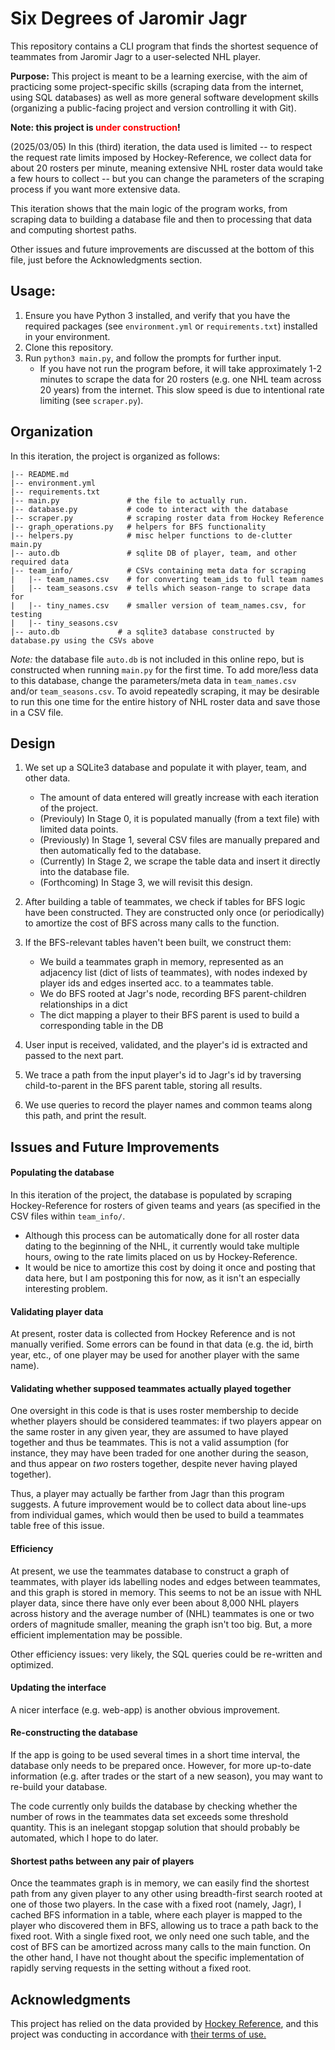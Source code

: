 # Six Degrees of Jaromir Jagr

This repository contains a CLI program that finds the shortest sequence of teammates from Jaromir Jagr to a user-selected NHL player. 

**Purpose:** This project is meant to be a learning exercise, with the aim of practicing some project-specific skills (scraping data from the internet, using SQL databases) as well as more general software development skills (organizing a public-facing project and version controlling it with Git). 

**Note: this project is <font color='red'>under construction</font>!** 

(2025/03/05) In this (third) iteration, the data used is limited -- to respect the request rate limits imposed by Hockey-Reference, we collect data for about 20 rosters per minute, meaning extensive NHL roster data would take a few hours to collect -- but you can change the parameters of the scraping process if you want more extensive data. 

This iteration shows that the main logic of the program works, from scraping data to building a database file and then to processing that data and computing shortest paths.

Other issues and future improvements are discussed at the bottom of this file, just before the Acknowledgments section. 

## Usage:

1. Ensure you have Python 3 installed, and verify that you have the required packages (see `environment.yml` or `requirements.txt`) installed in your environment.
2. Clone this repository.
3. Run `python3 main.py`, and follow the prompts for further input.
    * If you have not run the program before, it will take approximately 1-2 minutes to scrape the data for 20 rosters (e.g. one NHL team across 20 years) from the internet. This slow speed is due to intentional rate limiting (see `scraper.py`).

## Organization

In this iteration, the project is organized as follows:

```
|-- README.md
|-- environment.yml
|-- requirements.txt
|-- main.py               # the file to actually run.
|-- database.py           # code to interact with the database
|-- scraper.py            # scraping roster data from Hockey Reference
|-- graph_operations.py   # helpers for BFS functionality
|-- helpers.py            # misc helper functions to de-clutter main.py
|-- auto.db               # sqlite DB of player, team, and other required data
|-- team_info/            # CSVs containing meta data for scraping
|   |-- team_names.csv    # for converting team_ids to full team names
|   |-- team_seasons.csv  # tells which season-range to scrape data for
|   |-- tiny_names.csv    # smaller version of team_names.csv, for testing 
|   |-- tiny_seasons.csv  
|-- auto.db             # a sqlite3 database constructed by database.py using the CSVs above
```

*Note:* the database file `auto.db` is not included in this online repo, but is constructed when running `main.py` for the first time. To add more/less data to this database, change the parameters/meta data in `team_names.csv` and/or `team_seasons.csv`. To avoid repeatedly scraping, it may be desirable to run this one time for the entire history of NHL roster data and save those in a CSV file. 

## Design

1. We set up a SQLite3 database and populate it with player, team, and other data.
    * The amount of data entered will greatly increase with each iteration of the project.
    * (Previouly) In Stage 0, it is populated manually (from a text file) with limited data points.
    * (Previously) In Stage 1, several CSV files are manually prepared and then automatically fed to the database.
    * (Currently) In Stage 2, we scrape the table data and insert it directly into the database file.
    * (Forthcoming) In Stage 3, we will revisit this design.

2. After building a table of teammates, we check if tables for BFS logic have been constructed. They are constructed only once (or periodically) to amortize the cost of BFS across many calls to the function.

3. If the BFS-relevant tables haven't been built, we construct them:
    - We build a teammates graph in memory, represented as an adjacency list (dict of lists of teammates), with nodes indexed by player ids and edges inserted acc. to a teammates table.
    - We do BFS rooted at Jagr's node, recording BFS parent-children relationships in a dict
    - The dict mapping a player to their BFS parent is used to build a corresponding table in the DB

4. User input is received, validated, and the player's id is extracted and passed to the next part.

5. We trace a path from the input player's id to Jagr's id by traversing child-to-parent in the BFS parent table, storing all results.

6. We use queries to record the player names and common teams along this path, and print the result.


## Issues and Future Improvements

#### Populating the database

In this iteration of the project, the database is populated by scraping Hockey-Reference for rosters of given teams and years (as specified in the CSV files within `team_info/`.
   * Although this process can be automatically done for all roster data dating to the beginning of the NHL, it currently would take multiple hours, owing to the rate limits placed on us by Hockey-Reference.
   * It would be nice to amortize this cost by doing it once and posting that data here, but I am postponing this for now, as it isn't an especially interesting problem.  

#### Validating player data

At present, roster data is collected from Hockey Reference and is not manually verified. Some errors can be found in that data (e.g. the id, birth year, etc., of one player may be used for another player with the same name).

#### Validating whether supposed teammates actually played together

One oversight in this code is that is uses roster membership to decide whether players should be considered teammates: if two players appear on the same roster in any given year, they are assumed to have played together and thus be teammates. This is not a valid assumption (for instance, they may have been traded for one another during the season, and thus appear on *two* rosters together, despite never having played together).

Thus, a player may actually be farther from Jagr than this program suggests. A future improvement would be to collect data about line-ups from individual games, which would then be used to build a teammates table free of this issue.

#### Efficiency

At present, we use the teammates database to construct a graph of teammates, with player ids labelling nodes and edges between teammates, and this graph is stored in memory. This seems to not be an issue with NHL player data, since there have only ever been about 8,000 NHL players across history and the average number of (NHL) teammates is one or two orders of magnitude smaller, meaning the graph isn't too big. But, a more efficient implementation may be possible. 

Other efficiency issues: very likely, the SQL queries could be re-written and optimized. 


#### Updating the interface

A nicer interface (e.g. web-app) is another obvious improvement.


#### Re-constructing the database

If the app is going to be used several times in a short time interval, the database only needs to be prepared once. However, for more up-to-date information (e.g. after trades or the start of a new season), you may want to re-build your database.

The code currently only builds the database by checking whether the number of rows in the teammates data set exceeds some threshold quantity. This is an inelegant stopgap solution that should probably be automated, which I hope to do later.


#### Shortest paths between any pair of players

Once the teammates graph is in memory, we can easily find the shortest path from any given player to any other using breadth-first search rooted at one of those two players. In the case with a fixed root (namely, Jagr), I cached BFS information in a table, where each player is mapped to the player who discovered them in BFS, allowing us to trace a path back to the fixed root. With a single fixed root, we only need one such table, and the cost of BFS can be amortized across many calls to the main function. On the other hand, I have not thought about the specific implementation of rapidly serving requests in the setting without a fixed root. 


## Acknowledgments

This project has relied on the data provided by [Hockey Reference](https://www.hockey-reference.com), and this project was conducting in accordance with [their terms of use.](https://www.sports-reference.com/data_use.html)
